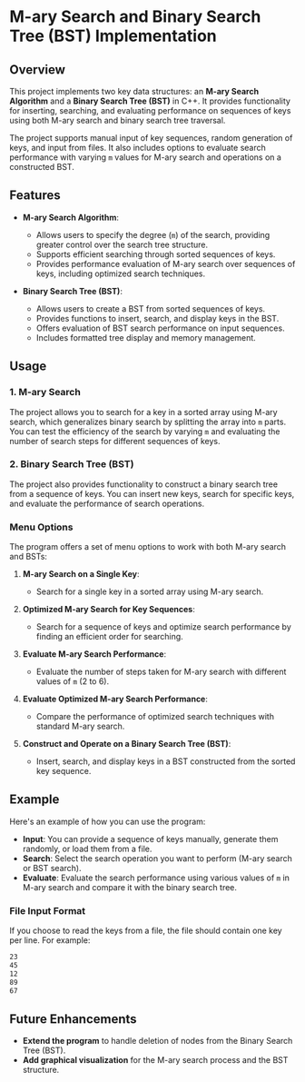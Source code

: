 # M-ary Search and Binary Search Tree (BST) Implementation

## Overview

This project implements two key data structures: an **M-ary Search Algorithm** and a **Binary Search Tree (BST)** in C++. It provides functionality for inserting, searching, and evaluating performance on sequences of keys using both M-ary search and binary search tree traversal.

The project supports manual input of key sequences, random generation of keys, and input from files. It also includes options to evaluate search performance with varying `m` values for M-ary search and operations on a constructed BST.

## Features

- **M-ary Search Algorithm**:
  - Allows users to specify the degree (`m`) of the search, providing greater control over the search tree structure.
  - Supports efficient searching through sorted sequences of keys.
  - Provides performance evaluation of M-ary search over sequences of keys, including optimized search techniques.

- **Binary Search Tree (BST)**:
  - Allows users to create a BST from sorted sequences of keys.
  - Provides functions to insert, search, and display keys in the BST.
  - Offers evaluation of BST search performance on input sequences.
  - Includes formatted tree display and memory management.

## Usage

### 1. M-ary Search

The project allows you to search for a key in a sorted array using M-ary search, which generalizes binary search by splitting the array into `m` parts. You can test the efficiency of the search by varying `m` and evaluating the number of search steps for different sequences of keys.

### 2. Binary Search Tree (BST)

The project also provides functionality to construct a binary search tree from a sequence of keys. You can insert new keys, search for specific keys, and evaluate the performance of search operations.

### Menu Options

The program offers a set of menu options to work with both M-ary search and BSTs:

1. **M-ary Search on a Single Key**:
   - Search for a single key in a sorted array using M-ary search.
   
2. **Optimized M-ary Search for Key Sequences**:
   - Search for a sequence of keys and optimize search performance by finding an efficient order for searching.
   
3. **Evaluate M-ary Search Performance**:
   - Evaluate the number of steps taken for M-ary search with different values of `m` (2 to 6).
   
4. **Evaluate Optimized M-ary Search Performance**:
   - Compare the performance of optimized search techniques with standard M-ary search.
   
5. **Construct and Operate on a Binary Search Tree (BST)**:
   - Insert, search, and display keys in a BST constructed from the sorted key sequence.

## Example

Here's an example of how you can use the program:

- **Input**: You can provide a sequence of keys manually, generate them randomly, or load them from a file.
- **Search**: Select the search operation you want to perform (M-ary search or BST search).
- **Evaluate**: Evaluate the search performance using various values of `m` in M-ary search and compare it with the binary search tree.

### File Input Format

If you choose to read the keys from a file, the file should contain one key per line. For example:

```txt
23
45
12
89
67
```

## Future Enhancements

- **Extend the program** to handle deletion of nodes from the Binary Search Tree (BST).
- **Add graphical visualization** for the M-ary search process and the BST structure.

